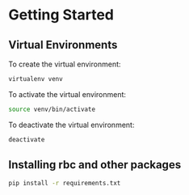 # Getting Started

## Virtual Environments

To create the virtual environment:

```bash
virtualenv venv
```

To activate the virtual environment:

```bash
source venv/bin/activate
```

To deactivate the virtual environment:

```bash
deactivate
```

## Installing rbc and other packages

```bash
pip install -r requirements.txt
```
